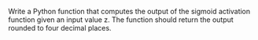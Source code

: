Write a Python function that computes the output of the sigmoid activation function given an input value z. The function should return the output rounded to four decimal places.
